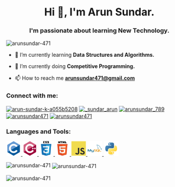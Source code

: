 <h1 align="center">Hi 👋, I'm Arun Sundar.</h1>
<h3 align="center">I'm passionate about learning New Technology.</h3>

<p align="left"> <img src="https://komarev.com/ghpvc/?username=arunsundar-471&label=Profile%20views&color=0e75b6&style=flat" alt="arunsundar-471" /> </p>

- 🌱 I’m currently learning **Data Structures and Algorithms.**

- 🤝 I’m currently doing **Competitive Programming.**

- 📫 How to reach me **arunsundar471@gmail.com**

<h3 align="left">Connect with me:</h3>
<p align="left">
<a href="https://linkedin.com/in/arun-sundar-k-a055b5208" target="blank"><img align="center" src="https://raw.githubusercontent.com/rahuldkjain/github-profile-readme-generator/master/src/images/icons/Social/linked-in-alt.svg" alt="arun-sundar-k-a055b5208" height="30" width="40" /></a>
<a href="https://instagram.com/_sundar_arun" target="blank"><img align="center" src="https://raw.githubusercontent.com/rahuldkjain/github-profile-readme-generator/master/src/images/icons/Social/instagram.svg" alt="_sundar_arun" height="30" width="40" /></a>
<a href="https://www.codechef.com/users/arunsundar_789" target="blank"><img align="center" src="https://cdn.jsdelivr.net/npm/simple-icons@3.1.0/icons/codechef.svg" alt="arunsundar_789" height="30" width="40" /></a>
<a href="https://www.hackerrank.com/arunsundar471" target="blank"><img align="center" src="https://raw.githubusercontent.com/rahuldkjain/github-profile-readme-generator/master/src/images/icons/Social/hackerrank.svg" alt="arunsundar471" height="30" width="40" /></a>
<a href="https://www.leetcode.com/arunsundar471" target="blank"><img align="center" src="https://raw.githubusercontent.com/rahuldkjain/github-profile-readme-generator/master/src/images/icons/Social/leet-code.svg" alt="arunsundar471" height="30" width="40" /></a>
</p>

<h3 align="left">Languages and Tools:</h3>
<p align="left"> <a href="https://www.cprogramming.com/" target="_blank" rel="noreferrer"> <img src="https://raw.githubusercontent.com/devicons/devicon/master/icons/c/c-original.svg" alt="c" width="40" height="40"/> </a> <a href="https://www.w3schools.com/cpp/" target="_blank" rel="noreferrer"> <img src="https://raw.githubusercontent.com/devicons/devicon/master/icons/cplusplus/cplusplus-original.svg" alt="cplusplus" width="40" height="40"/> </a> <a href="https://www.w3schools.com/css/" target="_blank" rel="noreferrer"> <img src="https://raw.githubusercontent.com/devicons/devicon/master/icons/css3/css3-original-wordmark.svg" alt="css3" width="40" height="40"/> </a> <a href="https://www.w3.org/html/" target="_blank" rel="noreferrer"> <img src="https://raw.githubusercontent.com/devicons/devicon/master/icons/html5/html5-original-wordmark.svg" alt="html5" width="40" height="40"/> </a> <a href="https://developer.mozilla.org/en-US/docs/Web/JavaScript" target="_blank" rel="noreferrer"> <img src="https://raw.githubusercontent.com/devicons/devicon/master/icons/javascript/javascript-original.svg" alt="javascript" width="40" height="40"/> </a> <a href="https://www.mysql.com/" target="_blank" rel="noreferrer"> <img src="https://raw.githubusercontent.com/devicons/devicon/master/icons/mysql/mysql-original-wordmark.svg" alt="mysql" width="40" height="40"/> </a> <a href="https://www.python.org" target="_blank" rel="noreferrer"> <img src="https://raw.githubusercontent.com/devicons/devicon/master/icons/python/python-original.svg" alt="python" width="40" height="40"/> </a> </p>

<p><img align="left" src="https://github-readme-stats.vercel.app/api/top-langs?username=arunsundar-471&show_icons=true&locale=en&layout=compact" alt="arunsundar-471" /></p>

<p>&nbsp;<img align="center" src="https://github-readme-stats.vercel.app/api?username=arunsundar-471&show_icons=true&locale=en" alt="arunsundar-471" /></p>

<p><img align="center" src="https://github-readme-streak-stats.herokuapp.com/?user=arunsundar-471&" alt="arunsundar-471" /></p>

